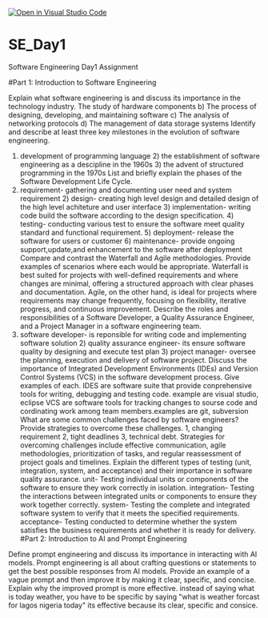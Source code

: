 [![Open in Visual Studio Code](https://classroom.github.com/assets/open-in-vscode-2e0aaae1b6195c2367325f4f02e2d04e9abb55f0b24a779b69b11b9e10269abc.svg)](https://classroom.github.com/online_ide?assignment_repo_id=15534806&assignment_repo_type=AssignmentRepo)
# SE_Day1
Software Engineering Day1 Assignment

#Part 1: Introduction to Software Engineering

Explain what software engineering is and discuss its importance in the technology industry.
The study of hardware components
b) The process of designing, developing, and maintaining software
c) The analysis of networking protocols
d) The management of data storage systems
Identify and describe at least three key milestones in the evolution of software engineering.
1) development of programming language 2) the establishment of software engineering as a descipline in the 1960s 3) the advent of structured programming in the 1970s
List and briefly explain the phases of the Software Development Life Cycle.
1) requirement- gathering and documenting user need and system requirement 2) design- creating high level design and detailed design of the high level achiteture and user interface 3) implementation- writing code build the software according to the design specification. 4) testing- conducting various test to ensure the software meet quality standard and functional requirement. 5) deployment- release the software for users or customer 6) maintenance- provide ongoing support,update,and enhancement to the software after deployment
Compare and contrast the Waterfall and Agile methodologies. Provide examples of scenarios where each would be appropriate.
Waterfall is best suited for projects with well-defined requirements and where changes are minimal, offering a structured approach with clear phases and documentation. Agile, on the other hand, is ideal for projects where requirements may change frequently, focusing on flexibility, iterative progress, and continuous improvement.
Describe the roles and responsibilities of a Software Developer, a Quality Assurance Engineer, and a Project Manager in a software engineering team.
1) software developer- is reponsible for writing code and implementing software solution 2) quality assurance engineer- its ensure software quality by designing and execute test plan 3) project manager- oversee the planning, execution and delivery of software project.
Discuss the importance of Integrated Development Environments (IDEs) and Version Control Systems (VCS) in the software development process. Give examples of each.
IDES are software suite that provide conprehensive tools for writing, debugging and testing code. example are visual studio, eclipse
VCS are software tools for tracking changes to sourse code and cordinating work among team members.examples are git, subversion
What are some common challenges faced by software engineers? Provide strategies to overcome these challenges.
1, changing requirement 2, tight deadlines 3, technical debt. Strategies for overcoming challenges include effective communication, agile methodologies, prioritization of tasks, and regular reassessment of project goals and timelines.
Explain the different types of testing (unit, integration, system, and acceptance) and their importance in software quality assurance.
unit- Testing individual units or components of the software to ensure they work correctly in isolation.
integration- Testing the interactions between integrated units or components to ensure they work together correctly.
system- Testing the complete and integrated software system to verify that it meets the specified requirements.
acceptance- Testing conducted to determine whether the system satisfies the business requirements and whether it is ready for delivery.
#Part 2: Introduction to AI and Prompt Engineering

Define prompt engineering and discuss its importance in interacting with AI models.
Prompt engineering is all about crafting questions or statements to get the best possible responses from AI models. 
Provide an example of a vague prompt and then improve it by making it clear, specific, and concise. Explain why the improved prompt is more effective.
instead of saying what is today weather, you have to be specific by saying "what is weather forcast for lagos nigeria today" its effective because its clear, specific and consice.
